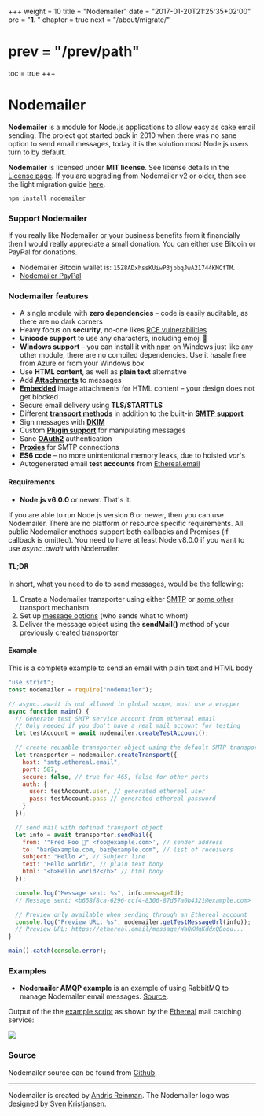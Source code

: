 +++
weight = 10
title = "Nodemailer"
date = "2017-01-20T21:25:35+02:00"
pre = "<b>1. </b>"
chapter = true
next = "/about/migrate/"
# prev = "/prev/path"
toc = true
+++

# Nodemailer

**Nodemailer** is a module for Node.js applications to allow easy as cake email sending. The project got started back in 2010 when there was no sane option to send email messages, today it is the solution most Node.js users turn to by default.

**Nodemailer** is licensed under **MIT license**. See license details in the [License page](/about/license/). If you are upgrading from Nodemailer v2 or older, then see the light migration guide [here](/about/migrate).

```
npm install nodemailer
```

### Support Nodemailer

If you really like Nodemailer or your business benefits from it financially then I would really appreciate a small donation. You can either use Bitcoin or PayPal for donations.

- Nodemailer Bitcoin wallet is: `15Z8ADxhssKUiwP3jbbqJwA21744KMCfTM`.
- [Nodemailer PayPal](https://www.paypal.me/nodemailer)

### Nodemailer features

- A single module with **zero dependencies** – code is easily auditable, as there are no dark corners
- Heavy focus on **security**, no-one likes [RCE vulnerabilities](http://thehackernews.com/2017/01/phpmailer-swiftmailer-zendmail.html)
- **Unicode support** to use any characters, including emoji 💪
- **Windows support** – you can install it with [npm](https://www.npmjs.com/package/nodemailer) on Windows just like any other module, there are no compiled dependencies. Use it hassle free from Azure or from your Windows box
- Use **HTML content**, as well as **plain text** alternative
- Add **[Attachments](/message/attachments/)** to messages
- **[Embedded](/message/embedded-images/)** image attachments for HTML content – your design does not get blocked
- Secure email delivery using **TLS/STARTTLS**
- Different **[transport methods](/transports/)** in addition to the built-in **[SMTP support](/smtp/)**
- Sign messages with **[DKIM](/dkim/)**
- Custom **[Plugin support](/plugins/)** for manipulating messages
- Sane **[OAuth2](/smtp/oauth2/)** authentication
- **[Proxies](/smtp/proxies/)** for SMTP connections
- **ES6 code** – no more unintentional memory leaks, due to hoisted _var_'s
- Autogenerated email **test accounts** from [Ethereal.email](https://ethereal.email)

#### Requirements

- **Node.js v6.0.0** or newer. That's it.

If you are able to run Node.js version 6 or newer, then you can use Nodemailer. There are no platform or resource specific requirements. All public Nodemailer methods support both callbacks and Promises (if callback is omitted). You need to have at least Node v8.0.0 if you want to use _async..await_ with Nodemailer.

#### TL;DR

In short, what you need to do to send messages, would be the following:

1. Create a Nodemailer transporter using either [SMTP](/smtp/) or [some other](/transports/) transport mechanism
2. Set up [message options](/message/) (who sends what to whom)
3. Deliver the message object using the **sendMail()** method of your previously created transporter

#### Example

This is a complete example to send an email with plain text and HTML body

```javascript
"use strict";
const nodemailer = require("nodemailer");

// async..await is not allowed in global scope, must use a wrapper
async function main() {
  // Generate test SMTP service account from ethereal.email
  // Only needed if you don't have a real mail account for testing
  let testAccount = await nodemailer.createTestAccount();

  // create reusable transporter object using the default SMTP transport
  let transporter = nodemailer.createTransport({
    host: "smtp.ethereal.email",
    port: 587,
    secure: false, // true for 465, false for other ports
    auth: {
      user: testAccount.user, // generated ethereal user
      pass: testAccount.pass // generated ethereal password
    }
  });

  // send mail with defined transport object
  let info = await transporter.sendMail({
    from: '"Fred Foo 👻" <foo@example.com>', // sender address
    to: "bar@example.com, baz@example.com", // list of receivers
    subject: "Hello ✔", // Subject line
    text: "Hello world?", // plain text body
    html: "<b>Hello world?</b>" // html body
  });

  console.log("Message sent: %s", info.messageId);
  // Message sent: <b658f8ca-6296-ccf4-8306-87d57a0b4321@example.com>

  // Preview only available when sending through an Ethereal account
  console.log("Preview URL: %s", nodemailer.getTestMessageUrl(info));
  // Preview URL: https://ethereal.email/message/WaQKMgKddxQDoou...
}

main().catch(console.error);
```

### Examples

- **Nodemailer AMQP example** is an example of using RabbitMQ to manage Nodemailer email messages. [Source](https://github.com/nodemailer/nodemailer-amqp-example).

Output of the the [example script](https://github.com/nodemailer/nodemailer/blob/master/examples/full.js) as shown by the [Ethereal](https://ethereal.email/) mail catching service:

![](https://cldup.com/D5Cj_C1Vw3.png)

### Source

Nodemailer source can be found from [Github](https://github.com/nodemailer/nodemailer/).

---

Nodemailer is created by [Andris Reinman](https://github.com/andris9). The Nodemailer logo was designed by [Sven Kristjansen](https://www.behance.net/kristjansen).
